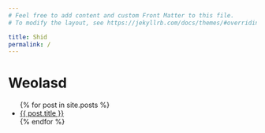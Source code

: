 ```yaml
---
# Feel free to add content and custom Front Matter to this file.
# To modify the layout, see https://jekyllrb.com/docs/themes/#overriding-theme-defaults

title: Shid
permalink: /
---
```


# Weolasd


<ul>
  {% for post in site.posts %}
    <li>
      <a href="{{ post.url }}">{{ post.title }}</a>
    </li>
  {% endfor %}
</ul>